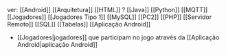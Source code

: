 ver:
	[[Android]]
	[[Arquitetura]]
	[[HTML]] ?
	[[Java]]
	[[Python]]
	[[MQTT]]
	[[Jogadores]]
	[[Jogadores Tipo 1]]
	[[MySQL]]
	[[PC2]]
	[[PHP]]
	[[Servidor Remoto]]
	[[SQL]]
	[[Tabelas]]
	[[Aplicação Android]]

- [[Jogadores|jogadores]] que participam no jogo através da [[Aplicação Android|aplicação Android]]
